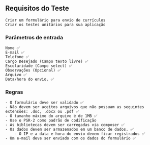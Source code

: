 ## Requisitos do Teste

    Criar um formulário para envio de currículos
    Criar os testes unitários para sua aplicação

### Parâmetros de entrada

    Nome ✅
    E-mail ✅
    Telefone ✅
    Cargo Desejado (Campo texto livre) ✅
    Escolaridade (Campo select) ✅
    Observações (Opcional) ✅
    Arquivo ✅
    Data/hora do envio. ✅

### Regras

    - O formulário deve ser validado ✅
    - Não devem ser aceitos arquivos que não possuam as seguintes extensões: .doc, .docx ou .pdf ✅
    - O tamanho máximo do arquivo é de 1MB ✅
    - Use o PSR-2 como padrão de codificação
    - As bibliotecas devem ser carregadas via composer ✅
    - Os dados devem ser armazenados em um banco de dados. ✅
        - O IP e a data e hora do envio devem ficar registrados ✅
    - Um e-mail deve ser enviado com os dados do formulário ✅

